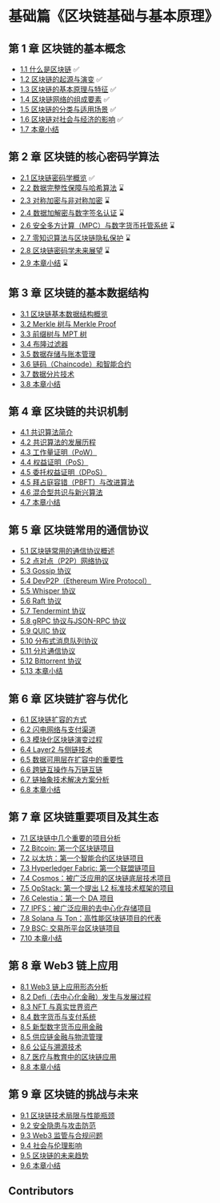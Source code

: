 # 基础篇《区块链基础与基本原理》



## 第 1 章 区块链的基本概念

- [1.1 什么是区块链](./chapter-01/01-what-is-blockchain.md)   ✅
- [1.2 区块链的起源与演变](./chapter-01/02-blockchain-origin-and-evolution.md)  ✅
- [1.3 区块链的基本原理与特征](./chapter-01/03-blockchain-principles-and-features.md)   ✅
- [1.4 区块链网络的组成要素](./chapter-01/04-blockchain-network-components.md)   ✅
- [1.5 区块链的分类与适用场景](./chapter-01/05-blockchain-classification-and-use-cases.md)  ✅
- [1.6 区块链对社会与经济的影响](./chapter-01/06-blockchain-impact-on-society-and-economy.md)   ✅
- [1.7 本章小结](./chapter-01/07-chapter-summary.md)  

## 第 2 章 区块链的核心密码学算法
- [2.1 区块链密码学概览](./chapter-02/01-blockchain-cryptography-overview.md)  ✅
- [2.2 数据完整性保障与哈希算法](./chapter-02/02-data-integrity-and-hash-algorithms.md)  ⌛️
- [2.3 对称加密与非对称加密](./chapter-02/03-symmetric-and-asymmetric-encryption.md)  ⌛️
- [2.4 数据加解密与数字签名认证](./chapter-02/04-data-encryption-and-digital-signatures.md)  ⌛️
- [2.6 安全多方计算（MPC）与数字货币托管系统](./chapter-02/06-secure-multiparty-computation-and-custody.md)  ⌛️
- [2.7 零知识算法与区块链隐私保护](./chapter-02/07-zero-knowledge-and-privacy-protection.md)  ⌛️
- [2.8 区块链密码学未来展望](./chapter-02/08-future-of-blockchain-cryptography.md)  ⌛️
- [2.9 本章小结](./chapter-02/09-chapter-summary.md)  ⌛️

## 第 3 章 区块链的基本数据结构
- [3.1 区块链基本数据结构概览](./chapter-03/01-blockchain-data-structures-overview.md)  
- [3.2 Merkle 树与 Merkle Proof](./chapter-03/02-merkle-tree-and-proof.md)  
- [3.3 前缀树与 MPT 树](./chapter-03/03-prefix-tree-and-mpt.md)  
- [3.4 布隆过滤器](./chapter-03/04-bloom-filter.md)  
- [3.5 数据存储与账本管理](./chapter-03/05-data-storage-and-ledger-management.md)  
- [3.6 链码（Chaincode）和智能合约](./chapter-03/06-chaincode-and-smart-contracts.md)  
- [3.7 数据分片技术](./chapter-03/07-data-sharding-technology.md)  
- [3.8 本章小结](./chapter-03/08-chapter-summary.md)  

## 第 4 章 区块链的共识机制
- [4.1 共识算法简介](./chapter-04/01-consensus-algorithms-introduction.md)  
- [4.2 共识算法的发展历程](./chapter-04/02-history-of-consensus-algorithms.md)  
- [4.3 工作量证明（PoW）](./chapter-04/03-proof-of-work.md)  
- [4.4 权益证明（PoS）](./chapter-04/04-proof-of-stake.md)  
- [4.5 委托权益证明（DPoS）](./chapter-04/05-delegated-proof-of-stake.md)  
- [4.5 拜占庭容错（PBFT）与改进算法](./chapter-04/05-pbft-and-improved-algorithms.md)  
- [4.6 混合型共识与新兴算法](./chapter-04/06-hybrid-and-emerging-consensus.md)  
- [4.7 本章小结](./chapter-04/07-chapter-summary.md)  

## 第 5 章 区块链常用的通信协议
- [5.1 区块链常用的通信协议概述](./chapter-05/01-blockchain-communication-protocols-overview.md)  
- [5.2 点对点（P2P）网络协议](./chapter-05/02-p2p-network-protocol.md)  
- [5.3 Gossip 协议](./chapter-05/03-gossip-protocol.md)  
- [5.4 DevP2P（Ethereum Wire Protocol）](./chapter-05/04-devp2p-ethereum-wire-protocol.md)  
- [5.5 Whisper 协议](./chapter-05/05-whisper-protocol.md)  
- [5.6 Raft 协议](./chapter-05/06-raft-protocol.md)  
- [5.7 Tendermint 协议](./chapter-05/07-tendermint-protocol.md)  
- [5.8 gRPC 协议与JSON-RPC 协议](./chapter-05/08-grpc-and-json-rpc-protocols.md)  
- [5.9 QUIC 协议](./chapter-05/09-quic-protocol.md)  
- [5.10 分布式消息队列协议](./chapter-05/10-distributed-message-queue-protocol.md)  
- [5.11 分片通信协议](./chapter-05/11-sharding-communication-protocol.md)  
- [5.12 Bittorrent 协议](./chapter-05/12-bittorrent-protocol.md)  
- [5.13 本章小结](./chapter-05/13-chapter-summary.md)  

## 第 6 章 区块链扩容与优化
- [6.1 区块链扩容的方式](./chapter-06/01-blockchain-scaling-methods.md)  
- [6.2 闪电网络与支付渠道](./chapter-06/02-lightning-network-and-payment-channels.md)  
- [6.3 模块化区块链演变过程](./chapter-06/03-modular-blockchain-evolution.md)  
- [6.4 Layer2 与侧链技术](./chapter-06/04-layer2-and-sidechain-technology.md)  
- [6.5 数据可用层在扩容中的重要性](./chapter-06/05-data-availability-in-scaling.md)  
- [6.6 跨链互操作与万链互链](./chapter-06/06-cross-chain-interoperability.md)  
- [6.7 链抽象技术解决方案分析](./chapter-06/07-chain-abstraction-solutions.md)  
- [6.8 本章小结](./chapter-06/08-chapter-summary.md)  

## 第 7 章 区块链重要项目及其生态
- [7.1 区块链中几个重要的项目分析](./chapter-07/01-key-blockchain-projects-analysis.md)  
- [7.2 Bitcoin: 第一个区块链项目](./chapter-07/02-bitcoin-first-blockchain-project.md)  
- [7.2 以太坊：第一个智能合约区块链项目](./chapter-07/02-ethereum-first-smart-contract-blockchain.md)  
- [7.3 Hyperledger Fabric: 第一个联盟链项目](./chapter-07/03-hyperledger-fabric-first-consortium-chain.md)  
- [7.4 Cosmos：被广泛应用的区块链底层技术项目](./chapter-07/04-cosmos-widely-used-blockchain-tech.md)  
- [7.5 OpStack: 第一个提出 L2 标准技术框架的项目](./chapter-07/05-opstack-first-l2-standard-framework.md)  
- [7.6 Celestia：第一个 DA 项目](./chapter-07/06-celestia-first-da-project.md)  
- [7.7 IPFS：被广泛应用的去中心化存储项目](./chapter-07/07-ipfs-decentralized-storage-project.md)  
- [7.8 Solana 与 Ton：高性能区块链项目的代表](./chapter-07/08-solana-and-ton-high-performance-blockchains.md)  
- [7.9 BSC: 交易所平台区块链项目](./chapter-07/09-bsc-exchange-platform-blockchain.md)  
- [7.10 本章小结](./chapter-07/10-chapter-summary.md)  

## 第 8 章 Web3 链上应用
- [8.1 Web3 链上应用形态分析](./chapter-08/01-web3-on-chain-applications-analysis.md)  
- [8.2 Defi（去中心化金融）发生与发展过程](./chapter-08/02-defi-development-process.md)  
- [8.3 NFT 与真实世界资产](./chapter-08/03-nft-and-real-world-assets.md)  
- [8.4 数字货币与支付系统](./chapter-08/04-digital-currency-and-payment-systems.md)  
- [8.5 新型数字货币应用金融](./chapter-08/05-new-digital-currency-financial-applications.md)  
- [8.5 供应链金融与物流管理](./chapter-08/05-supply-chain-finance-and-logistics.md)  
- [8.6 公证与溯源技术](./chapter-08/06-notarization-and-traceability-technology.md)  
- [8.7 医疗与教育中的区块链应用](./chapter-08/07-blockchain-in-healthcare-and-education.md)  
- [8.8 本章小结](./chapter-08/08-chapter-summary.md)  

## 第 9 章 区块链的挑战与未来
- [9.1 区块链技术局限与性能瓶颈](./chapter-09/01-blockchain-limitations-and-performance-bottlenecks.md)  
- [9.2 安全隐患与攻击防范](./chapter-09/02-security-risks-and-attack-prevention.md)  
- [9.3 Web3 监管与合规问题](./chapter-09/03-web3-regulation-and-compliance.md)  
- [9.4 社会与伦理影响](./chapter-09/04-social-and-ethical-impacts.md)  
- [9.5 区块链的未来趋势](./chapter-09/05-future-trends-of-blockchain.md)  
- [9.6 本章小结](./chapter-09/06-chapter-summary.md)

## Contributors

<!-- ALL-CONTRIBUTORS-LIST:START - Do not remove or modify this section -->
<!-- prettier-ignore-start -->
<!-- markdownlint-disable -->

<!-- markdownlint-restore -->
<!-- prettier-ignore-end -->

<!-- ALL-CONTRIBUTORS-LIST:END -->
